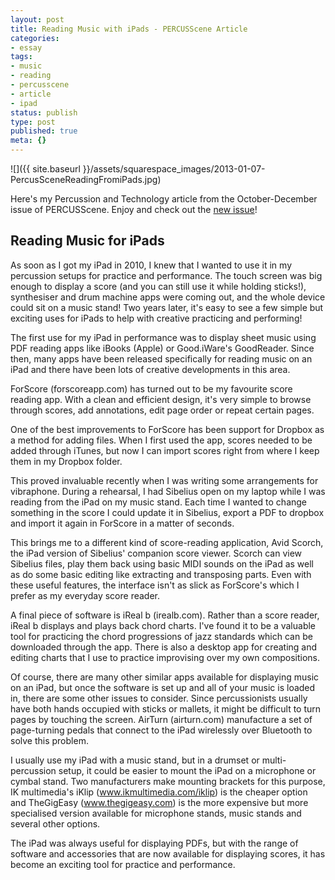 ```yaml
---
layout: post
title: Reading Music with iPads - PERCUSScene Article
categories:
- essay
tags:
- music
- reading
- percusscene
- article
- ipad
status: publish
type: post
published: true
meta: {}
---
```


![]({{ site.baseurl }}/assets/squarespace_images/2013-01-07-PercusSceneReadingFromiPads.jpg)

Here's my Percussion and Technology article from the October-December issue of PERCUSScene. Enjoy and check out the 
[new issue](http://www.drumscene.com.au/current-issue)!

## Reading Music for iPads

As soon as I got my iPad in 2010, I knew that I wanted to use it  in my percussion setups for practice and performance. The touch screen was big enough to display a score (and you can still use it while holding sticks!), synthesiser and drum machine apps were coming out, and the whole device could sit on a music stand! Two years later, it's easy to see a few simple but exciting uses for iPads to help with creative practicing and performing!

The first use for my iPad in performance was to display sheet music using PDF reading apps like iBooks (Apple) or Good.iWare's GoodReader. Since then, many apps have been released specifically for reading music on an iPad and there have been lots of creative developments in this area.

ForScore (forscoreapp.com) has turned out to be my favourite score reading app. With a clean and efficient design, it's very simple to browse through scores, add annotations, edit page order or repeat certain pages.

One of the best improvements to ForScore has been support for Dropbox as a method for adding files. When I first used the app, scores needed to be added through iTunes, but now I can import scores right from where I keep them in my Dropbox folder.

This proved invaluable recently when I was writing some arrangements for vibraphone. During a rehearsal, I had Sibelius open on my laptop while I was reading from the iPad on my music stand. Each time I wanted to change something in the score I could update it in Sibelius, export a PDF to dropbox and import it again in ForScore in a matter of seconds.

This brings me to a different kind of score-reading application, Avid Scorch, the iPad version of Sibelius' companion score viewer. Scorch can view Sibelius files, play them back using basic MIDI sounds on the iPad as well as do some basic editing like extracting and transposing parts. Even with these useful features, the interface isn't as slick as ForScore's which I prefer as my everyday score reader.

A final piece of software is iReal b (irealb.com). Rather than a score reader, iReal b displays and plays back chord charts. I've found it to be a valuable tool for practicing the chord progressions of jazz standards which can be downloaded through the app. There is also a desktop app for creating and editing charts that I use to practice improvising over my own compositions.

Of course, there are many other similar apps available for displaying music on an iPad, but once the software is set up and all of your music is loaded in, there are some other issues to consider. Since percussionists usually have both hands occupied with sticks or mallets, it might be difficult to turn pages by touching the screen. AirTurn (airturn.com) manufacture a set of page-turning pedals that connect to the iPad wirelessly over Bluetooth to solve this problem.

I usually use my iPad with a music stand, but in a drumset or multi-percussion setup, it could be easier to mount the iPad on a microphone or cymbal stand. Two manufacturers make mounting brackets for this purpose, IK multimedia's iKlip (www.ikmultimedia.com/iklip) is the cheaper option and TheGigEasy (www.thegigeasy.com) is the more expensive but more specialised version available for microphone stands, music stands and several other options.

The iPad was always useful for displaying PDFs, but with the range of software and accessories that are now available for displaying scores, it has become an exciting tool for practice and performance.

